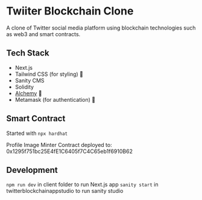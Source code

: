 # Twiiter Blockchain Clone

A clone of Twitter social media platform using blockchain technologies such as web3 and smart contracts. 


## Tech Stack

- Next.js
- Tailwind CSS (for styling) 🎨
- Sanity CMS
- Solidity
- [Alchemy](https://www.alchemy.com/) 🧪
- Metamask (for authentication) 🦊

## Smart Contract

Started with `npx hardhat`

Profile Image Minter Contract deployed to: 0x1295f751bc25E4fE1C6405f7C4C65eb1f6910B62

## Development

`npm run dev` in client folder to run Next.js app
`sanity start` in twitterblockchainappstudio to run sanity studio